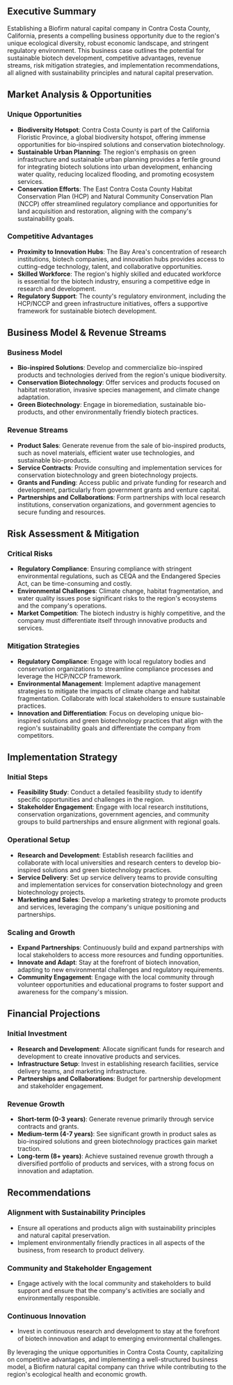 ## Executive Summary

Establishing a Biofirm natural capital company in Contra Costa County, California, presents a compelling business opportunity due to the region's unique ecological diversity, robust economic landscape, and stringent regulatory environment. This business case outlines the potential for sustainable biotech development, competitive advantages, revenue streams, risk mitigation strategies, and implementation recommendations, all aligned with sustainability principles and natural capital preservation.

## Market Analysis & Opportunities

### Unique Opportunities
- **Biodiversity Hotspot**: Contra Costa County is part of the California Floristic Province, a global biodiversity hotspot, offering immense opportunities for bio-inspired solutions and conservation biotechnology.
- **Sustainable Urban Planning**: The region's emphasis on green infrastructure and sustainable urban planning provides a fertile ground for integrating biotech solutions into urban development, enhancing water quality, reducing localized flooding, and promoting ecosystem services.
- **Conservation Efforts**: The East Contra Costa County Habitat Conservation Plan (HCP) and Natural Community Conservation Plan (NCCP) offer streamlined regulatory compliance and opportunities for land acquisition and restoration, aligning with the company's sustainability goals.

### Competitive Advantages
- **Proximity to Innovation Hubs**: The Bay Area's concentration of research institutions, biotech companies, and innovation hubs provides access to cutting-edge technology, talent, and collaborative opportunities.
- **Skilled Workforce**: The region's highly skilled and educated workforce is essential for the biotech industry, ensuring a competitive edge in research and development.
- **Regulatory Support**: The county's regulatory environment, including the HCP/NCCP and green infrastructure initiatives, offers a supportive framework for sustainable biotech development.

## Business Model & Revenue Streams

### Business Model
- **Bio-inspired Solutions**: Develop and commercialize bio-inspired products and technologies derived from the region's unique biodiversity.
- **Conservation Biotechnology**: Offer services and products focused on habitat restoration, invasive species management, and climate change adaptation.
- **Green Biotechnology**: Engage in bioremediation, sustainable bio-products, and other environmentally friendly biotech practices.

### Revenue Streams
- **Product Sales**: Generate revenue from the sale of bio-inspired products, such as novel materials, efficient water use technologies, and sustainable bio-products.
- **Service Contracts**: Provide consulting and implementation services for conservation biotechnology and green biotechnology projects.
- **Grants and Funding**: Access public and private funding for research and development, particularly from government grants and venture capital.
- **Partnerships and Collaborations**: Form partnerships with local research institutions, conservation organizations, and government agencies to secure funding and resources.

## Risk Assessment & Mitigation

### Critical Risks
- **Regulatory Compliance**: Ensuring compliance with stringent environmental regulations, such as CEQA and the Endangered Species Act, can be time-consuming and costly.
- **Environmental Challenges**: Climate change, habitat fragmentation, and water quality issues pose significant risks to the region's ecosystems and the company's operations.
- **Market Competition**: The biotech industry is highly competitive, and the company must differentiate itself through innovative products and services.

### Mitigation Strategies
- **Regulatory Compliance**: Engage with local regulatory bodies and conservation organizations to streamline compliance processes and leverage the HCP/NCCP framework.
- **Environmental Management**: Implement adaptive management strategies to mitigate the impacts of climate change and habitat fragmentation. Collaborate with local stakeholders to ensure sustainable practices.
- **Innovation and Differentiation**: Focus on developing unique bio-inspired solutions and green biotechnology practices that align with the region's sustainability goals and differentiate the company from competitors.

## Implementation Strategy

### Initial Steps
- **Feasibility Study**: Conduct a detailed feasibility study to identify specific opportunities and challenges in the region.
- **Stakeholder Engagement**: Engage with local research institutions, conservation organizations, government agencies, and community groups to build partnerships and ensure alignment with regional goals.

### Operational Setup
- **Research and Development**: Establish research facilities and collaborate with local universities and research centers to develop bio-inspired solutions and green biotechnology practices.
- **Service Delivery**: Set up service delivery teams to provide consulting and implementation services for conservation biotechnology and green biotechnology projects.
- **Marketing and Sales**: Develop a marketing strategy to promote products and services, leveraging the company's unique positioning and partnerships.

### Scaling and Growth
- **Expand Partnerships**: Continuously build and expand partnerships with local stakeholders to access more resources and funding opportunities.
- **Innovate and Adapt**: Stay at the forefront of biotech innovation, adapting to new environmental challenges and regulatory requirements.
- **Community Engagement**: Engage with the local community through volunteer opportunities and educational programs to foster support and awareness for the company's mission.

## Financial Projections

### Initial Investment
- **Research and Development**: Allocate significant funds for research and development to create innovative products and services.
- **Infrastructure Setup**: Invest in establishing research facilities, service delivery teams, and marketing infrastructure.
- **Partnerships and Collaborations**: Budget for partnership development and stakeholder engagement.

### Revenue Growth
- **Short-term (0-3 years)**: Generate revenue primarily through service contracts and grants.
- **Medium-term (4-7 years)**: See significant growth in product sales as bio-inspired solutions and green biotechnology practices gain market traction.
- **Long-term (8+ years)**: Achieve sustained revenue growth through a diversified portfolio of products and services, with a strong focus on innovation and adaptation.

## Recommendations

### Alignment with Sustainability Principles
- Ensure all operations and products align with sustainability principles and natural capital preservation.
- Implement environmentally friendly practices in all aspects of the business, from research to product delivery.

### Community and Stakeholder Engagement
- Engage actively with the local community and stakeholders to build support and ensure that the company's activities are socially and environmentally responsible.

### Continuous Innovation
- Invest in continuous research and development to stay at the forefront of biotech innovation and adapt to emerging environmental challenges.

By leveraging the unique opportunities in Contra Costa County, capitalizing on competitive advantages, and implementing a well-structured business model, a Biofirm natural capital company can thrive while contributing to the region's ecological health and economic growth.